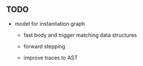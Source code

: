 ## TODO

* model for instantiation graph 
    - fast body and trigger matching data structures
    - forward stepping
    
    - improve traces to AST